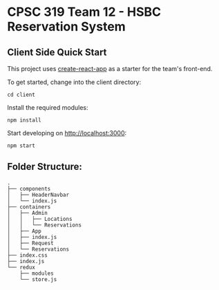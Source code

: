 # CPSC 319 Team 12 - HSBC Reservation System
## Client Side Quick Start
This project uses [create-react-app](https://github.com/facebookincubator/create-react-app) as a starter for the team's front-end.

To get started, change into the client directory:
```
cd client
```
Install the required modules:
```
npm install
```
Start developing on <http://localhost:3000>:
```
npm start
```
## Folder Structure:
```
.
├── components
│   ├── HeaderNavbar
│   └── index.js
├── containers
│   ├── Admin
│   │   ├── Locations
│   │   └── Reservations
│   ├── App
│   ├── index.js
│   ├── Request
│   └── Reservations
├── index.css
├── index.js
└── redux
    ├── modules
    └── store.js
```
